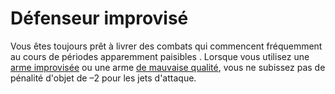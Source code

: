 # Défenseur improvisé

<p><span id="ctl00_MainContent_DetailedOutput">Vous êtes toujours prêt à livrer des combats qui commencent fréquemment au cours de périodes apparemment paisibles . Lorsque vous utilisez une <a href="https://2e.aonprd.com/Rules.aspx?ID=224">arme improvisée</a> ou une arme <a href="https://2e.aonprd.com/Rules.aspx?ID=197">de mauvaise qualité</a>, vous ne subissez pas de pénalité d'objet de –2 pour les jets d'attaque.&nbsp;</span></p>